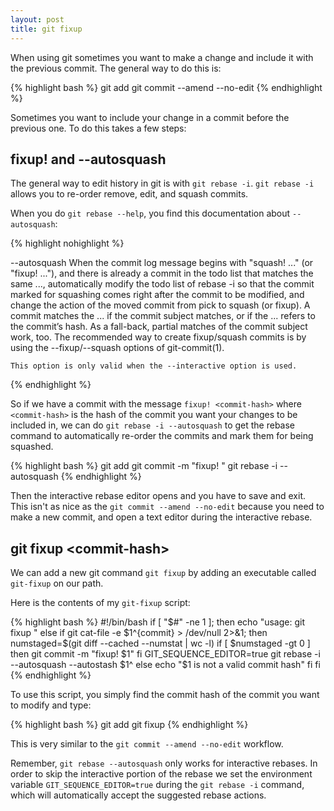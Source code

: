 ```yaml
---
layout: post
title: git fixup
---
```


When using git sometimes you want to make a change and include it with the previous commit. The general way to do this is:

{% highlight bash %}
git add <files>
git commit --amend --no-edit
{% endhighlight %}

Sometimes you want to include your change in a commit before the previous one. To do this takes a few steps:

## fixup! and \-\-autosquash

The general way to edit history in git is with `git rebase -i`. `git rebase -i` allows you to re-order remove, edit, and squash commits.

When you do `git rebase --help`, you find this documentation about `--autosquash`:

{% highlight nohighlight %}

--autosquash
    When the commit log message begins with "squash! ..." (or "fixup! ..."), and there is already a commit in the todo list that matches the same ..., automatically modify the todo list of rebase -i so that the commit marked for squashing comes right after the commit to be modified, and change the action of the moved commit from pick to squash (or fixup). A commit matches the ...  if the commit subject matches, or if the ...  refers to the commit’s hash. As a fall-back, partial matches of the commit subject work, too. The recommended way to create fixup/squash commits is by using the --fixup/--squash options of git-commit(1).

    This option is only valid when the --interactive option is used.

{% endhighlight %}

So if we have a commit with the message `fixup! <commit-hash>` where `<commit-hash>` is the hash of the commit you want your changes to be included in, we can do `git rebase -i --autosquash` to get the rebase command to automatically re-order the commits and mark them for being squashed.

{% highlight bash %}
git add <files>
git commit -m "fixup! <commit-hash>"
git rebase -i --autosquash
{% endhighlight %}

Then the interactive rebase editor opens and you have to save and exit. This isn't as nice as the `git commit --amend --no-edit` because you need to make a new commit, and open a text editor during the interactive rebase.

## git fixup &lt;commit-hash&gt;

We can add a new git command `git fixup` by adding an executable called `git-fixup` on our path.

Here is the contents of my `git-fixup` script:

{% highlight bash %}
#!/bin/bash
if [ "$#" -ne 1 ]; then
    echo "usage: git fixup <commit-hash>"
else
    if git cat-file -e $1^{commit} > /dev/null 2>&1; then
      numstaged=$(git diff --cached --numstat | wc -l)
      if [ $numstaged -gt 0 ]
      then
          git commit -m "fixup! $1"
      fi
      GIT_SEQUENCE_EDITOR=true git rebase -i --autosquash --autostash $1^
    else
      echo "$1 is not a valid commit hash"
    fi
fi
{% endhighlight %}

To use this script, you simply find the commit hash of the commit you want to modify and type:

{% highlight bash %}
git add <files>
git fixup <commit-hash>
{% endhighlight %}

This is very similar to the `git commit --amend --no-edit` workflow.

Remember, `git rebase --autosquash` only works for interactive rebases. In order to skip the interactive portion of the rebase we set the environment variable `GIT_SEQUENCE_EDITOR=true` during the `git rebase -i` command, which will automatically accept the suggested rebase actions.
